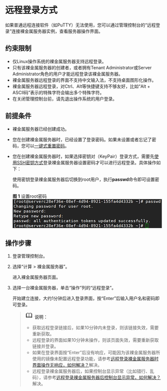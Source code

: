 # 远程登录方式<a name="bms_01_0018"></a>

如果普通远程连接软件（如PuTTY）无法使用，您可以通过管理控制台的“远程登录”连接裸金属服务器实例，查看服务器操作界面。

## 约束限制<a name="section4546057154615"></a>

-   仅Linux操作系统的裸金属服务器支持远程登录。
-   只有该裸金属服务器的创建者，或者拥有Tenant Administrator或Server Administrator角色的用户才能远程登录该裸金属服务器。
-   裸金属服务器远程登录的界面不支持中文输入法，不支持桌面图形化操作。
-   裸金属服务器远程登录，对Ctrl、Alt等快捷键支持不够友好，比如“Alt + ASCII码”表示的特殊字符会输出多个特殊字符。
-   在关闭管理控制台前，请先退出操作系统的用户登录。

## 前提条件<a name="section201143143517"></a>

-   裸金属服务器已经创建成功。
-   您在创建裸金属服务器时，已经设置了登录密码。如果未设置或者忘记了密码，您可以[一键式重置密码](一键式重置密码.md)。
-   您在创建裸金属服务器时，如果选择密钥对（KeyPair）登录方式，需要先[使用SSH密钥方式](SSH密钥方式登录.md)登录裸金属服务器设置密码才可以进行远程登录。具体操作如下：

    使用密钥登录裸金属服务器后切换到root用户，执行**passwd**命令即可设置密码。

    **图 1**  设置root密码<a name="fig12841654173518"></a>  
    ![](figures/设置root密码.png "设置root密码")


## 操作步骤<a name="section157410149552"></a>

1.  登录管理控制台。
2.  选择“计算 \>  裸金属服务器”。

    进入裸金属服务器页面。

3.  选择一台裸金属服务器，单击“操作”列的“远程登录”。

    开始建立连接，大约1分钟后进入登录界面，按“Enter”后输入用户名和密码即可登录。

    >![](public_sys-resources/icon-note.gif) **说明：**   
    >-   获取远程登录链接后，如果10分钟内未登录，则该链接失效，需要重新获取。  
    >-   远程登录的界面如果10分钟未操作，则该页面失效，需要重新获取链接并登录。  
    >-   如果在登录界面按“Enter”后没有响应，可能因为该裸金属服务器所使用的镜像未配置远程登录功能，请参考[远程登录裸金属服务器时界面操作无响应，如何解决？](https://support.huaweicloud.com/bms_faq/bms_faq_0026.html)解决。  
    >-   远程登录裸金属服务器后，如果控制台显示异常（比如错行、乱码），请参考[远程登录裸金属服务器后控制台显示异常，如何解决？](https://support.huaweicloud.com/bms_faq/bms_faq_0027.html)解决。  


